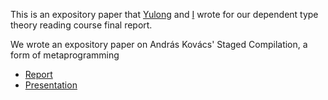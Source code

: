 This is an expository paper that [Yulong](https://github.com/liuyulo) and [I](https://github.com/Lemonsity) wrote for our dependent type theory reading course final report.

We wrote an expository paper on András Kovács' Staged Compilation, a form of metaprogramming

- [Report](https://github.com/Lemonsity/Staged-Expository/blob/main/Report.pdf)
- [Presentation](https://github.com/Lemonsity/Staged-Expository/blob/main/Presentation.pdf) 

